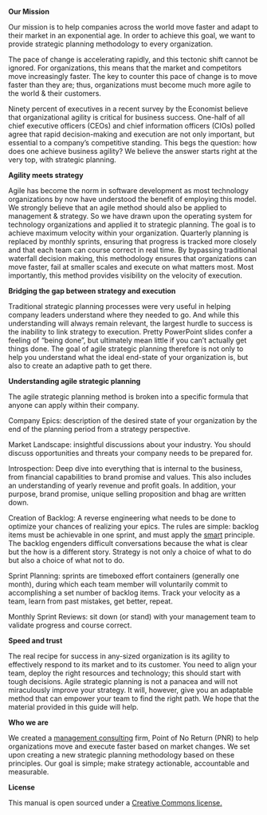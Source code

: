 <b> Our Mission </b>

Our mission is to help companies across the world move faster and adapt to their market in an exponential age. 
In order to achieve this goal, we want to provide strategic planning methodology to every organization.

The pace of change is accelerating rapidly, and this tectonic shift cannot be ignored. For organizations, this means that the market and competitors move increasingly faster. The key to counter this pace of change is to move faster than they are; thus, organizations must become much more agile to the world & their customers. 

Ninety percent of executives in a recent survey by the Economist believe that organizational agility is critical for business success. One-half of all chief executive officers (CEOs) and chief information officers (CIOs) polled agree that rapid decision-making and execution are not only important, but essential to a company’s competitive standing.
This begs the question: how does one achieve business agility? We believe the answer starts right at the very top, with strategic planning. 

<b> Agility meets strategy </b>

Agile has become the norm in software development as most technology organizations by now have understood the benefit of employing this model. We strongly believe that an agile method should also be applied to management & strategy. So we have drawn upon the operating system for technology organizations and applied it to strategic planning. The goal is to achieve maximum velocity within your organization. 
Quarterly planning is replaced by monthly sprints, ensuring that progress is tracked more closely and that each team can course correct in real time. By bypassing traditional waterfall decision making, this methodology ensures that organizations can move faster, fail at smaller scales and execute on what matters most. Most importantly, this method provides visibility on the velocity of execution.


<b>Bridging the gap between strategy and execution </b>

Traditional strategic planning processes were very useful in helping  company leaders understand where they needed to go. And while this understanding will always remain relevant, the largest hurdle to success is the inability to link strategy to execution. Pretty PowerPoint slides confer a feeling of “being done”, but ultimately mean little if you can’t actually get things done. The goal of agile strategic planning therefore is not only to help you understand what the ideal end-state of your organization is, but also to create an adaptive path to get there. 


<b> Understanding agile strategic planning </b>

The agile strategic planning method is broken into a specific formula that anyone can apply within their company. 

Company Epics: description of the desired state of your organization by the end of the planning period from a strategy perspective.

Market Landscape: insightful discussions about your industry. You should discuss opportunities and threats your company needs to be prepared for.

Introspection: Deep dive into everything that is internal to the business, from financial capabilities to brand promise and values. This also includes an understanding of yearly revenue and profit goals. In addition, your purpose, brand promise, unique selling proposition and bhag are written down.

Creation of Backlog: A reverse engineering what needs to be done to optimize your chances of realizing your epics. The rules are simple: backlog items must be achievable in one sprint, and must apply the <a href="https://wikimatze.de/smart-principle/">smart</a> principle. The backlog engenders difficult conversations because the what is clear but the how is a different story. Strategy is not only a choice of what to do but also a choice of what not to do. 

Sprint Planning: sprints are timeboxed effort containers (generally one month), during which each team member will voluntarily commit to accomplishing a set number of backlog items. Track your velocity as a team, learn from past mistakes, get better, repeat. 

Monthly Sprint Reviews: sit down (or stand) with your management team to validate progress and course correct. 


<b> Speed and trust </b>

The real recipe for success in any-sized organization is its agility to effectively respond to its market and to its customer. You need to align your team, deploy the right resources and technology; this should start with tough decisions. Agile strategic planning is not a panacea and will not miraculously improve your strategy. It will, however, give you an adaptable method that can empower your team to find the right path. 
We hope that the material provided in this guide will help. 


<b> Who we are </b>

We created a <a href="http://thepnr.com/">management consulting</a> firm, Point of No Return (PNR) to help organizations move and execute faster based on market changes. We set upon creating a new strategic planning methodology based on these principles. Our goal is simple; make strategy actionable, accountable and measurable.

<b> License </b> 

This manual is open sourced under a <a href="https://creativecommons.org/licenses/by/3.0/deed.en_US"> Creative Commons license.</a>




